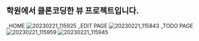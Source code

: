 
## 학원에서 클론코딩한 뷰 프로젝트입니다.
_HOME
![20230221_115925](https://user-images.githubusercontent.com/123912121/220237257-6b8ca723-1a78-4498-97b8-374c84321867.png)
_EDIT PAGE
![20230221_115843](https://user-images.githubusercontent.com/123912121/220236758-e4708b54-6b98-4839-a2d6-6370ed49ef76.png)
_TODO PAGE
![20230221_115959](https://user-images.githubusercontent.com/123912121/220236707-68cd2559-392b-45f5-9803-03a57c70b59f.png)
![20230221_115945](https://user-images.githubusercontent.com/123912121/220236751-6378d6ac-1188-4ecd-83c8-47df02e66237.png)

